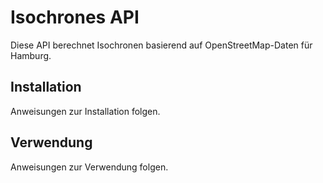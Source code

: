 # Isochrones API

Diese API berechnet Isochronen basierend auf OpenStreetMap-Daten für Hamburg.

## Installation

Anweisungen zur Installation folgen.

## Verwendung

Anweisungen zur Verwendung folgen.